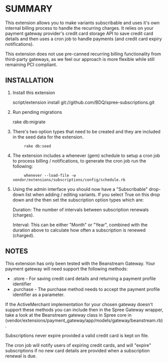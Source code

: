 SUMMARY
=======

This extension allows you to make variants subscribable and uses it's own internal billing process to handle the recurring charges. It relies on your payment gateway provider's credit card storage API to save credit card details and then uses a cron job to handle payments (and credit card expiry notifications).

This extension does not use pre-canned recurring billing functionality from third-party gateways, as we feel our approach is more flexible while still remaining PCI compliant.
 
INSTALLATION
------------

1. Install this extension

      script/extension install git://github.com/BDQ/spree-subscriptions.git

2. Run pending migrations

      rake db:migrate

3. There's two option types that need to be created and they are included in the seed data for the extension.

			rake db:seed

4. The extension includes a whenever (gem) schedule to setup a cron job to process billing / notifications, to generate the cron job run the following:

			whenever --load-file -w vendor/extensions/subscriptions/config/schedule.rb 
			
5. Using the admin interface you should now have a "Subscribable" drop-down list when adding / editing variants. If you select True on this drop down and the then set the subscription option types which are:
	
	Duration: The number of intervals between subscription renewals (charges).
	
	Interval: This can be either "Month" or "Year", combined with the duration above to calculate how often a subscription is renewed (charged).
	
	
NOTES
-----

This extension has only been tested with the Beanstream Gateway. Your payment gateway will need support the following methods:

*	.store - For saving credit card details and returning a payment profile identifier
*	.purchase - The purchase method needs to accept the payment profile identifier as a parameter.

If the ActiveMerchant implementation for your chosen gateway doesn't support these methods you can include then in the Spree Gateway wrapper, take a look at the Beanstream gateway class in Spree core in (vendor/extensions/payment_gateway/app/models/gateway/beanstream.rb).


Subscriptions never expire provided a valid credit card is kept on file.


The cron job will notify users of expiring credit cards, and will "expire" subscriptions if no new card details are provided when a subscription renewal is due.